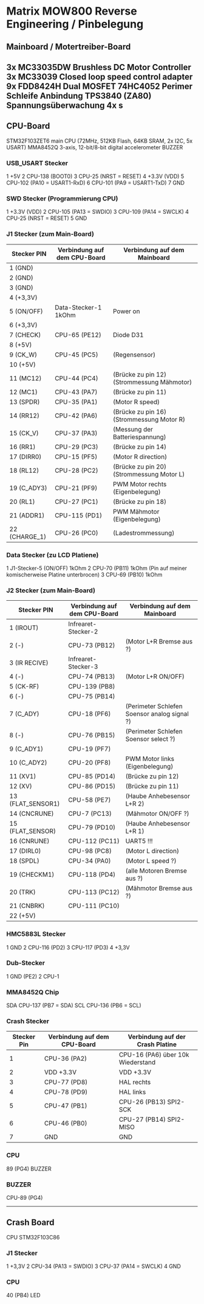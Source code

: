 # Matrix MOW800 Reverse Engineering / Pinbelegung

## Mainboard / Motertreiber-Board
3x MC33035DW 	Brushless DC Motor Controller
3x MC33039 		Closed loop speed control adapter
9x FDD8424H 	Dual MOSFET
74HC4052		Perimer Schleife Anbindung
TPS3840 (ZA80)	Spannungsüberwachung 4x
s
---------------
## CPU-Board
STM32F103ZET6	main CPU (72MHz, 512KB Flash, 64KB SRAM, 2x I2C, 5x USART)
MMA8452Q		3-axis, 12-bit/8-bit digital accelerometer
BUZZER

### USB_USART Stecker
1 +5V
2 CPU-138 (BOOT0) 
3 CPU-25  (NRST = RESET) 
4 +3.3V (VDD)
5 CPU-102 (PA10 = USART1-RxD)
6 CPU-101 (PA9  = USART1-TxD)
7 GND

### SWD Stecker (Programmierung CPU)
1 +3.3V (VDD)
2 CPU-105 (PA13 = SWDIO)
3 CPU-109 (PA14 = SWCLK)
4 CPU-25 (NRST = RESET)
5 GND

### J1 Stecker (zum Main-Board)
| Stecker PIN | Verbindung auf dem CPU-Board | Verbindung auf dem Mainboard |
|-------------|------------------------------|------------------------------|
| 1  (GND)    |   |   |
| 2  (GND)    |   |   |
| 3  (GND)    |   |   |
| 4  (+3,3V)  |   |   |
| 5  (ON/OFF) | Data-Stecker-1 1kOhm | Power on |
| 6  (+3,3V)  |   |   |
| 7  (CHECK)  | CPU-65 (PE12) |	Diode D31     |
| 8	 (+5V)    |   |   |
| 9	 (CK_W)   | CPU-45 (PC5)  |	(Regensensor) |
| 10 (+5V)    |   |   |
| 11 (MC12)	  |	CPU-44 (PC4)  |	(Brücke zu pin 12) (Strommessung Mähmotor) |
| 12 (MC1)	  |	CPU-43 (PA7)  |	(Brücke zu pin 11) |
| 13 (SPDR)   |	CPU-35 (PA1)  |	(Motor R speed)    |
| 14 (RR12)	  | CPU-42 (PA6)  |	(Brücke zu pin 16) (Strommessung Motor R) |
| 15 (CK_V)   |	CPU-37 (PA3)  |	(Messung der Batteriespannung) |
| 16 (RR1)    |	CPU-29 (PC3)  |	(Brücke zu pin 14) |
| 17 (DIRR0)  |	CPU-15 (PF5)  |	(Motor R direction) |
| 18 (RL12)	  |	CPU-28 	(PC2) |	(Brücke zu pin 20) (Strommessung Motor L) |
| 19 (C_ADY3) |	CPU-21 (PF9)  |	PWM Motor rechts (Eigenbelegung) |
| 20 (RL1)	  |	CPU-27 (PC1)  |	(Brücke zu pin 18) |
| 21 (ADDR1)  |	CPU-115 (PD1) |	PWM Mähmotor (Eigenbelegung) |
| 22 (CHARGE_1) | CPU-26 (PC0) | (Ladestrommessung) |

### Data Stecker (zu LCD Platiene)
1 	J1-Stecker-5 (ON/OFF) 1kOhm
2	CPU-70	(PB11) 	1kOhm (Pin auf meiner komischerweise Platine unterbrocen)
3	CPU-69	(PB10)	1kOhm

### J2 Stecker (zum Main-Board)
| Stecker PIN       | Verbindung auf dem CPU-Board | Verbindung auf dem Mainboard |
|-------------------|---|---|
| 1	 (IROUT)        | Infrearet-Stecker-2 |
| 2	 (-)	        | CPU-73 (PB12) | (Motor L+R Bremse aus ?) |
| 3	 (IR RECIVE)    | Infrearet-Stecker-3 |
| 4	 (-)		    | CPU-74 (PB13) | (Motor L+R ON/OFF) |
| 5	 (CK-RF)        | CPU-139 (PB8) |  |
| 6	 (-)		    | CPU-75 (PB14) |  |				(Perimeter Schlefen Soensor select ?) |
| 7	 (C_ADY)	    | CPU-18 (PF6) | (Perimeter Schlefen Soensor analog signal ?) |
| 8	 (-)		    | CPU-76 (PB15) | (Perimeter Schlefen Soensor select ?) |
| 9	 (C_ADY1)	    | CPU-19 (PF7) |  |				 
| 10 (C_ADY2)	    | CPU-20 (PF8) | PWM Motor links (Eigenbelegung) |
| 11 (XV1)		    | CPU-85 (PD14) | (Brücke zu pin 12) | Spannungsversorgung über Ladestation ist AN |
| 12 (XV)		    | CPU-86 (PD15)	| (Brücke zu pin 11) |
| 13 (FLAT_SENSOR1) | CPU-58 (PE7)	| (Haube Anhebesensor L+R 2) |
| 14 (CNCRUNE)	    | CPU-7	(PC13)  | (Mähmotor ON/OFF ?) |
| 15 (FLAT_SENSOR)	| CPU-79 (PD10)	| (Haube Anhebesensor L+R 1) |
| 16 (CNRUNE)		| CPU-112 (PC11) | UART5 !!! |
| 17 (DIRL0)		| CPU-98 (PC8)	 | (Motor L direction) |
| 18 (SPDL)			| CPU-34 (PA0)	 | (Motor L speed ?) |
| 19 (CHECKM1)		| CPU-118 (PD4)	 | (alle Motoren Bremse aus ?) |
| 20 (TRK)			| CPU-113 (PC12) | (Mähmotor Bremse aus ?) |
| 21 (CNBRK)		| CPU-111 (PC10) |  |
| 22 (+5V)          |                |  |


### HMC5883L Stecker
1 GND
2 CPU-116 (PD2)
3 CPU-117 (PD3)
4 +3,3V

### Dub-Stecker
1 GND (PE2)
2 CPU-1

### MMA8452Q Chip
SDA CPU-137  (PB7 = SDA)
SCL CPU-136  (PB6 = SCL)

### Crash Stecker
| Stecker Pin | Verbindung auf dem CPU-Board | Verbindung auf der Crash Platine |
|-------------|------------------------------|---|
| 1 | CPU-36 (PA2) | CPU-16 (PA6) über 10k Wiederstand
| 2 | VDD +3.3V | VDD +3.3V
| 3 | CPU-77 (PD8) | HAL rechts
| 4 | CPU-78 (PD9) | HAL links
| 5 | CPU-47 (PB1) | CPU-26 (PB13) SPI2-SCK
| 6 | CPU-46 (PB0) | CPU-27 (PB14) SPI2-MISO
| 7 | GND | GND

### CPU
89 (PG4)  BUZZER

### BUZZER
CPU-89  (PG4)


---------------
## Crash Board
CPU STM32F103C86

### J1 Stecker
1 +3,3V
2 CPU-34 (PA13 = SWDIO)
3 CPU-37 (PA14 = SWCLK)
4 GND

### CPU 
40 (PB4)  LED

